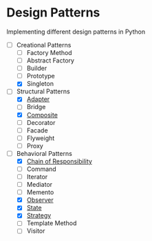 # Design Patterns
Implementing different design patterns in Python

- [ ] Creational Patterns
  - [ ] Factory Method
  - [ ] Abstract Factory
  - [ ] Builder
  - [ ] Prototype
  - [X] Singleton

- [ ] Structural Patterns
  - [X] [Adapter](structural/adapter.py)
  - [ ] Bridge
  - [X] [Composite](structural/composite.py)
  - [ ] Decorator
  - [ ] Facade
  - [ ] Flyweight
  - [ ] Proxy

- [ ] Behavioral Patterns
  - [X] [Chain of Responsibility](behavioral/chain_of_responsibility.py)
  - [ ] Command
  - [ ] Iterator
  - [ ] Mediator
  - [ ] Memento
  - [X] [Observer](behavioral/observer.py)
  - [X] [State](behavioral/state.py)
  - [X] [Strategy](behavioral/strategy.py)
  - [ ] Template Method
  - [ ] Visitor